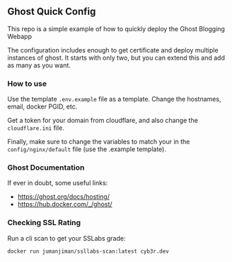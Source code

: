 ## Ghost Quick Config

This repo is a simple example of how to quickly deploy the Ghost Blogging Webapp

The configuration includes enough to get certificate and deploy multiple instances of ghost. It starts with only two, but you can extend this and add as many as you want.


### How to use

Use the template `.env.example` file as a template. Change the hostnames, email, docker PGID, etc.

Get a token for your domain from cloudflare, and also change the `cloudflare.ini` file.

Finally, make sure to change the variables to match your in the `config/nginx/default` file (use the .example template).
### Ghost Documentation

If ever in doubt, some useful links: 
- https://ghost.org/docs/hosting/
- https://hub.docker.com/_/ghost/ 


### Checking SSL Rating

Run a cli scan to get your SSLabs grade:
```bash
docker run jumanjiman/ssllabs-scan:latest cyb3r.dev
```